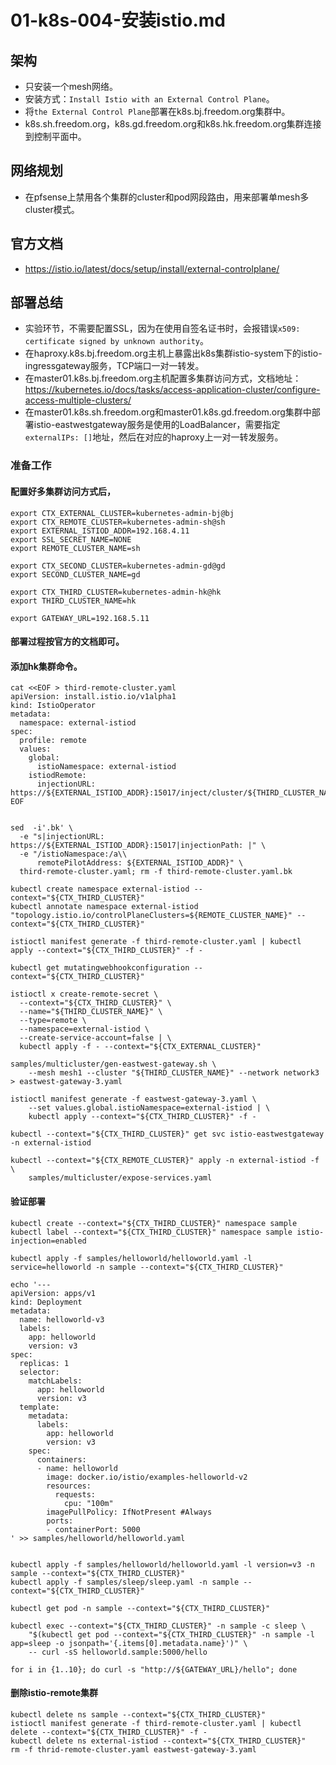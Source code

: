 # 01-k8s-004-安装istio.md

## 架构
- 只安装一个mesh网络。
- 安装方式：`Install Istio with an External Control Plane`。
- 将`the External Control Plane`部署在k8s.bj.freedom.org集群中。
- k8s.sh.freedom.org，k8s.gd.freedom.org和k8s.hk.freedom.org集群连接到控制平面中。

## 网络规划
- 在pfsense上禁用各个集群的cluster和pod网段路由，用来部署单mesh多cluster模式。

## 官方文档
- https://istio.io/latest/docs/setup/install/external-controlplane/

## 部署总结
- 实验环节，不需要配置SSL，因为在使用自签名证书时，会报错误`x509: certificate signed by unknown authority`。
- 在haproxy.k8s.bj.freedom.org主机上暴露出k8s集群istio-system下的istio-ingressgateway服务，TCP端口一对一转发。
- 在master01.k8s.bj.freedom.org主机配置多集群访问方式，文档地址：https://kubernetes.io/docs/tasks/access-application-cluster/configure-access-multiple-clusters/
- 在master01.k8s.sh.freedom.org和master01.k8s.gd.freedom.org集群中部署istio-eastwestgateway服务是使用的LoadBalancer，需要指定`externalIPs: []`地址，然后在对应的haproxy上一对一转发服务。

### 准备工作
#### 配置好多集群访问方式后，
```shell
export CTX_EXTERNAL_CLUSTER=kubernetes-admin-bj@bj
export CTX_REMOTE_CLUSTER=kubernetes-admin-sh@sh
export EXTERNAL_ISTIOD_ADDR=192.168.4.11
export SSL_SECRET_NAME=NONE
export REMOTE_CLUSTER_NAME=sh

export CTX_SECOND_CLUSTER=kubernetes-admin-gd@gd
export SECOND_CLUSTER_NAME=gd

export CTX_THIRD_CLUSTER=kubernetes-admin-hk@hk
export THIRD_CLUSTER_NAME=hk

export GATEWAY_URL=192.168.5.11
```

#### 部署过程按官方的文档即可。

#### 添加hk集群命令。
```shell
cat <<EOF > third-remote-cluster.yaml
apiVersion: install.istio.io/v1alpha1
kind: IstioOperator
metadata:
  namespace: external-istiod
spec:
  profile: remote
  values:
    global:
      istioNamespace: external-istiod
    istiodRemote:
      injectionURL: https://${EXTERNAL_ISTIOD_ADDR}:15017/inject/cluster/${THIRD_CLUSTER_NAME}/net/network3
EOF


sed  -i'.bk' \
  -e "s|injectionURL: https://${EXTERNAL_ISTIOD_ADDR}:15017|injectionPath: |" \
  -e "/istioNamespace:/a\\
      remotePilotAddress: ${EXTERNAL_ISTIOD_ADDR}" \
  third-remote-cluster.yaml; rm -f third-remote-cluster.yaml.bk

kubectl create namespace external-istiod --context="${CTX_THIRD_CLUSTER}"
kubectl annotate namespace external-istiod "topology.istio.io/controlPlaneClusters=${REMOTE_CLUSTER_NAME}" --context="${CTX_THIRD_CLUSTER}"

istioctl manifest generate -f third-remote-cluster.yaml | kubectl apply --context="${CTX_THIRD_CLUSTER}" -f -

kubectl get mutatingwebhookconfiguration --context="${CTX_THIRD_CLUSTER}"

istioctl x create-remote-secret \
  --context="${CTX_THIRD_CLUSTER}" \
  --name="${THIRD_CLUSTER_NAME}" \
  --type=remote \
  --namespace=external-istiod \
  --create-service-account=false | \
  kubectl apply -f - --context="${CTX_EXTERNAL_CLUSTER}"

samples/multicluster/gen-eastwest-gateway.sh \
    --mesh mesh1 --cluster "${THIRD_CLUSTER_NAME}" --network network3 > eastwest-gateway-3.yaml
    
istioctl manifest generate -f eastwest-gateway-3.yaml \
    --set values.global.istioNamespace=external-istiod | \
    kubectl apply --context="${CTX_THIRD_CLUSTER}" -f -

kubectl --context="${CTX_THIRD_CLUSTER}" get svc istio-eastwestgateway -n external-istiod

kubectl --context="${CTX_REMOTE_CLUSTER}" apply -n external-istiod -f \
    samples/multicluster/expose-services.yaml

```

#### 验证部署
```shell
kubectl create --context="${CTX_THIRD_CLUSTER}" namespace sample
kubectl label --context="${CTX_THIRD_CLUSTER}" namespace sample istio-injection=enabled

kubectl apply -f samples/helloworld/helloworld.yaml -l service=helloworld -n sample --context="${CTX_THIRD_CLUSTER}"

echo '---
apiVersion: apps/v1
kind: Deployment
metadata:
  name: helloworld-v3
  labels:
    app: helloworld
    version: v3
spec:
  replicas: 1
  selector:
    matchLabels:
      app: helloworld
      version: v3
  template:
    metadata:
      labels:
        app: helloworld
        version: v3
    spec:
      containers:
      - name: helloworld
        image: docker.io/istio/examples-helloworld-v2
        resources:
          requests:
            cpu: "100m"
        imagePullPolicy: IfNotPresent #Always
        ports:
        - containerPort: 5000
' >> samples/helloworld/helloworld.yaml


kubectl apply -f samples/helloworld/helloworld.yaml -l version=v3 -n sample --context="${CTX_THIRD_CLUSTER}"
kubectl apply -f samples/sleep/sleep.yaml -n sample --context="${CTX_THIRD_CLUSTER}"

kubectl get pod -n sample --context="${CTX_THIRD_CLUSTER}"

kubectl exec --context="${CTX_THIRD_CLUSTER}" -n sample -c sleep \
    "$(kubectl get pod --context="${CTX_THIRD_CLUSTER}" -n sample -l app=sleep -o jsonpath='{.items[0].metadata.name}')" \
    -- curl -sS helloworld.sample:5000/hello

for i in {1..10}; do curl -s "http://${GATEWAY_URL}/hello"; done

```

#### 删除istio-remote集群
```shell
kubectl delete ns sample --context="${CTX_THIRD_CLUSTER}"
istioctl manifest generate -f third-remote-cluster.yaml | kubectl delete --context="${CTX_THIRD_CLUSTER}" -f -
kubectl delete ns external-istiod --context="${CTX_THIRD_CLUSTER}"
rm -f thrid-remote-cluster.yaml eastwest-gateway-3.yaml
```